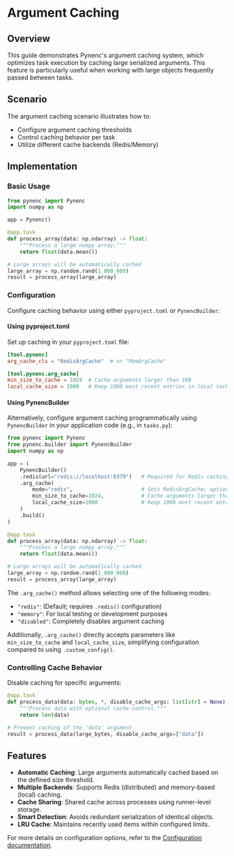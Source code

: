 # Argument Caching

## Overview

This guide demonstrates Pynenc's argument caching system, which optimizes task execution by caching large serialized arguments. This feature is particularly useful when working with large objects frequently passed between tasks.

## Scenario

The argument caching scenario illustrates how to:

- Configure argument caching thresholds
- Control caching behavior per task
- Utilize different cache backends (Redis/Memory)

## Implementation

### Basic Usage

```python
from pynenc import Pynenc
import numpy as np

app = Pynenc()

@app.task
def process_array(data: np.ndarray) -> float:
    """Process a large numpy array."""
    return float(data.mean())

# Large arrays will be automatically cached
large_array = np.random.rand(1_000_000)
result = process_array(large_array)
```

### Configuration

Configure caching behavior using either `pyproject.toml` or `PynencBuilder`:

#### Using pyproject.toml

Set up caching in your `pyproject.toml` file:

```toml
[tool.pynenc]
arg_cache_cls = "RedisArgCache"  # or "MemArgCache"

[tool.pynenc.arg_cache]
min_size_to_cache = 1024  # Cache arguments larger than 1KB
local_cache_size = 1000   # Keep 1000 most recent entries in local cache
```

#### Using PynencBuilder

Alternatively, configure argument caching programmatically using `PynencBuilder` in your application code (e.g., in `tasks.py`):

```python
from pynenc import Pynenc
from pynenc.builder import PynencBuilder
import numpy as np

app = (
    PynencBuilder()
    .redis(url="redis://localhost:6379")   # Required for Redis caching
    .arg_cache(
        mode="redis",                      # Sets RedisArgCache; options: "redis", "memory", "disabled"
        min_size_to_cache=1024,            # Cache arguments larger than 1KB
        local_cache_size=1000              # Keep 1000 most recent entries in local cache
    )
    .build()
)

@app.task
def process_array(data: np.ndarray) -> float:
    """Process a large numpy array."""
    return float(data.mean())

# Large arrays will be automatically cached
large_array = np.random.rand(1_000_000)
result = process_array(large_array)
```

The `.arg_cache()` method allows selecting one of the following modes:

- `"redis"`: (Default; requires `.redis()` configuration)
- `"memory"`: For local testing or development purposes
- `"disabled"`: Completely disables argument caching

Additionally, `.arg_cache()` directly accepts parameters like `min_size_to_cache` and `local_cache_size`, simplifying configuration compared to using `.custom_config()`.

### Controlling Cache Behavior

Disable caching for specific arguments:

```python
@app.task
def process_data(data: bytes, *, disable_cache_args: list[str] = None) -> int:
    """Process data with optional cache control."""
    return len(data)

# Prevent caching of the 'data' argument
result = process_data(large_bytes, disable_cache_args=["data"])
```

## Features

- **Automatic Caching**: Large arguments automatically cached based on the defined size threshold.
- **Multiple Backends**: Supports Redis (distributed) and memory-based (local) caching.
- **Cache Sharing**: Shared cache across processes using runner-level storage.
- **Smart Detection**: Avoids redundant serialization of identical objects.
- **LRU Cache**: Maintains recently used items within configured limits.

For more details on configuration options, refer to the [Configuration documentation](../configuration/index).
